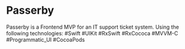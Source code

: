 # Passerby
Passerby is a Frontend MVP for an IT support ticket system. Using the following technologies:
#Swift #UIKit #RxSwift #RxCococa #MVVM-C #Programmatic_UI #CocoaPods
